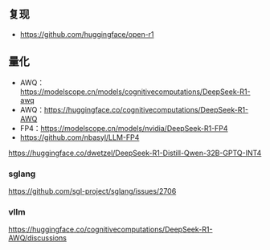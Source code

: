 



## 复现

- https://github.com/huggingface/open-r1



## 量化

- AWQ：https://modelscope.cn/models/cognitivecomputations/DeepSeek-R1-awq
- AWQ：https://huggingface.co/cognitivecomputations/DeepSeek-R1-AWQ
- FP4：https://modelscope.cn/models/nvidia/DeepSeek-R1-FP4
- https://github.com/nbasyl/LLM-FP4


https://huggingface.co/dwetzel/DeepSeek-R1-Distill-Qwen-32B-GPTQ-INT4


### sglang
https://github.com/sgl-project/sglang/issues/2706


### vllm

https://huggingface.co/cognitivecomputations/DeepSeek-R1-AWQ/discussions

